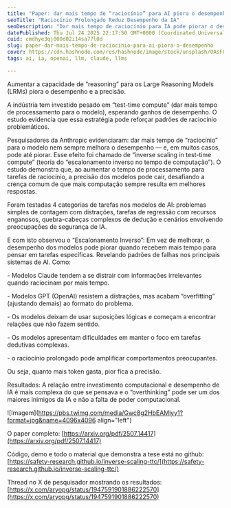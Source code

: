 ```yaml
---
title: "Paper: dar mais tempo de “raciocínio” para AI piora o desempenho."
seoTitle: "Raciocínio Prolongado Reduz Desempenho da IA"
seoDescription: "Dar mais tempo de raciocínio para IA pode piorar o desempenho, revela estudo sobre escalonamento inverso em computação"
datePublished: Thu Jul 24 2025 22:17:50 GMT+0000 (Coordinated Universal Time)
cuid: cmdhye3qj000d02i14sa77l0d
slug: paper-dar-mais-tempo-de-raciocinio-para-ai-piora-o-desempenho
cover: https://cdn.hashnode.com/res/hashnode/image/stock/unsplash/OAsF0QMRWlA/upload/3a82cc0946aea3442a86b19609a52863.jpeg
tags: ai, ia, openai, llm, claude, llms

---
```


Aumentar a capacidade de “reasoning” para os Large Reasoning Models (LRMs) piora o desempenho e a precisão.

A indústria tem investido pesado em “test-time compute” (dar mais tempo de processamento para o modelo), esperando ganhos de desempenho. O estudo evidencia que essa estratégia pode reforçar padrões de raciocínio problemáticos.

Pesquisadores da Anthropic evidenciaram: dar mais tempo de “raciocínio” para o modelo nem sempre melhora o desempenho — e, em muitos casos, pode até piorar. Esse efeito foi chamado de “inverse scaling in test-time compute” (teoria do “escalonamento inverso no tempo de computação”). O estudo demonstra que, ao aumentar o tempo de processamento para tarefas de raciocínio, a precisão dos modelos pode cair, desafiando a crença comum de que mais computação sempre resulta em melhores respostas.

Foram testadas 4 categorias de tarefas nos modelos de AI: problemas simples de contagem com distrações, tarefas de regressão com recursos enganosos, quebra-cabeças complexos de dedução e cenários envolvendo preocupações de segurança de IA.

E com isto observou o “Escalonamento Inverso”: Em vez de melhorar, o desempenho dos modelos pode piorar quando recebem mais tempo para pensar em tarefas específicas. Revelando padrões de falhas nos principais sistemas de AI. Como:

\- Modelos Claude tendem a se distrair com informações irrelevantes quando raciocinam por mais tempo.

\- Modelos GPT (OpenAI) resistem a distrações, mas acabam “overfitting” (ajustando demais) ao formato do problema.

\- Os modelos deixam de usar suposições lógicas e começam a encontrar relações que não fazem sentido.

\- Os modelos apresentam dificuldades em manter o foco em tarefas dedutivas complexas.

\- o raciocínio prolongado pode amplificar comportamentos preocupantes.

Ou seja, quanto mais token gasta, pior fica a precisão.

Resultados: A relação entre investimento computacional e desempenho de IA é mais complexa do que se pensava e o “overthinking” pode ser um dos maiores inimigos da IA e não a falta de poder computacional.

![Imagem](https://pbs.twimg.com/media/Gwc8g2HbEAMiyy1?format=jpg&name=4096x4096 align="left")

O paper completo: [https://arxiv.org/pdf/2507.14417](https://arxiv.org/pdf/2507.14417)

Código, demo e todo o material que demonstra a tese está no github: [https://safety-research.github.io/inverse-scaling-ttc/](https://safety-research.github.io/inverse-scaling-ttc/)

Thread no X de pesquisador mostrando os resultados: [https://x.com/aryopg/status/1947591901886222570](https://x.com/aryopg/status/1947591901886222570)